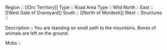 Region :: [[Orc Territory]]
Type :: Road
Area Type :: Wild
North :: 
East :: [[West Gate of Graveyard]]
South :: [[North of Mordesh]]
West :: 
Structures ::

Description :: You are standing on small path to the mountains. Bones of animals are left on the ground.

Mobs :: 